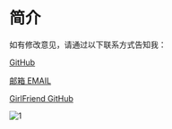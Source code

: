 
# **简介**

如有修改意见，请通过以下联系方式告知我：

[GitHub](https://github.com/2418071565)

[邮箱 EMAIL](mailto:2418071565@qq.com)

[GirlFriend GitHub](http://github.com/hstxmgzY)

![1](index.assets/1.PNG)
